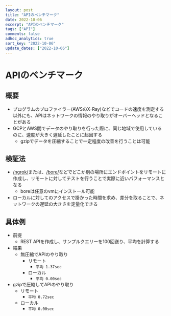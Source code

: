 ```yaml
---
layout: post
title: "APIのベンチマーク"
date: 2022-10-06
excerpt: "APIのベンチマーク"
tags: ["API"]
comments: false
adhoc_analytics: true
sort_key: "2022-10-06"
update_dates: ["2022-10-06"]
---
```


# APIのベンチマーク

## 概要
 - プログラムのプロファイラー(AWSのX-Ray)などでコードの速度を測定する以外にも、APIはネットワークの情報のやり取りがオーバーヘッドとなることがある
 - GCPとAWS間でデータのやり取りを行った際に、同じ地域で使用しているのに、速度が大きく遅延したことに起因する
   - gzipでデータを圧縮することで一定程度の改善を行うことは可能

## 検証法
 - [/ngrok/](/ngrok/)または、[/bore/](/bore/)などでどこか別の場所にエンドポイントをリモートに作成し、リモートに対してテストを行うことで実際に近いパフォーマンスとなる
   - boreは任意のvmにインストール可能
 - ローカルに対してのアクセスで掛かった時間を求め、差分を取ることで、ネットワークの遅延の大きさを定量化できる

## 具体例
 - 前提
   - REST APIを作成し、サンプルクエリーを100回送り、平均を計算する
 - 結果
   - 無圧縮でAPIのやり取り
     - リモート
       - `平均 1.37sec`
     - ローカル
       - `平均 0.00sec`
  - gzipで圧縮してAPIのやり取り
     - リモート
       - `平均 0.72sec`
     - ローカル
       - `平均 0.00sec`

